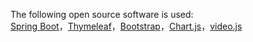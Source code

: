 The following open source software is used:  
[Spring Boot](https://spring.io/projects/spring-boot)，[Thymeleaf](https://www.thymeleaf.org/doc/tutorials/3.1/usingthymeleaf.html#introducing-thymeleaf)，[Bootstrap](https://getbootstrap.com/docs/5.3/getting-started/introduction/)，[Chart.js](https://www.chartjs.org/docs/latest/)，[video.js](https://github.com/videojs/video.js)  
